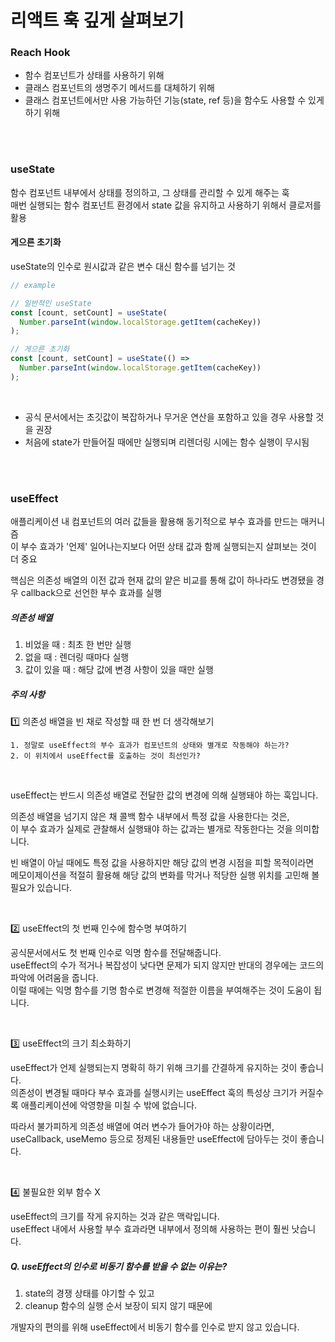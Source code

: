 # 리액트 훅 깊게 살펴보기

### Reach Hook

- 함수 컴포넌트가 상태를 사용하기 위해
- 클래스 컴포넌트의 생명주기 메서드를 대체하기 위해
- 클래스 컴포넌트에서만 사용 가능하던 기능(state, ref 등)을 함수도 사용할 수 있게 하기 위해

<br />
<br />

### useState

함수 컴포넌트 내부에서 상태를 정의하고, 그 상태를 관리할 수 있게 해주는 훅 <br />
매번 실행되는 함수 컴포넌트 환경에서 state 값을 유지하고 사용하기 위해서 클로저를 활용 <br />

#### 게으른 초기화

useState의 인수로 원시값과 같은 변수 대신 함수를 넘기는 것

```js
// example

// 일반적인 useState
const [count, setCount] = useState(
  Number.parseInt(window.localStorage.getItem(cacheKey))
);

// 게으른 초기화
const [count, setCount] = useState(() =>
  Number.parseInt(window.localStorage.getItem(cacheKey))
);
```

<br />

- 공식 문서에서는 초깃값이 복잡하거나 무거운 연산을 포함하고 있을 경우 사용할 것을 권장
- 처음에 state가 만들어질 때에만 실행되며 리렌더링 시에는 함수 실행이 무시됨

<br />
<br />

### useEffect

애플리케이션 내 컴포넌트의 여러 값들을 활용해 동기적으로 부수 효과를 만드는 매커니즘 <br />
이 부수 효과가 '언제' 일어나는지보다 어떤 상태 값과 함께 실행되는지 살펴보는 것이 더 중요

핵심은 의존성 배열의 이전 값과 현재 값의 얕은 비교를 통해 값이 하나라도 변경됐을 경우 callback으로 선언한 부수 효과를 실행

##### 의존성 배열

1. 비었을 때 : 최초 한 번만 실행
2. 없을 때 : 렌더링 때마다 실행
3. 값이 있을 때 : 해당 값에 변경 사항이 있을 때만 실행

##### 주의 사항

1️⃣ 의존성 배열을 빈 채로 작성할 때 한 번 더 생각해보기

    1. 정말로 useEffect의 부수 효과가 컴포넌트의 상태와 별개로 작동해야 하는가?
    2. 이 위치에서 useEffect를 호출하는 것이 최선인가?

<br />

useEffect는 반드시 의존성 배열로 전달한 값의 변경에 의해 실행돼야 하는 훅입니다.

의존성 배열을 넘기지 않은 채 콜백 함수 내부에서 특정 값을 사용한다는 것은, <br />
이 부수 효과가 실제로 관찰해서 실행돼야 하는 값과는 별개로 작동한다는 것을 의미합니다.

빈 배열이 아닐 때에도 특정 값을 사용하지만 해당 값의 변경 시점을 피할 목적이라면 <br />
메모이제이션을 적절히 활용해 해당 값의 변화를 막거나 적당한 실행 위치를 고민해 볼 필요가 있습니다.

<br />

2️⃣ useEffect의 첫 번째 인수에 함수명 부여하기

공식문서에서도 첫 번째 인수로 익명 함수를 전달해줍니다. <br />
useEffect의 수가 적거나 복잡성이 낮다면 문제가 되지 않지만 반대의 경우에는 코드의 파악에 어려움을 줍니다. <br />
이럴 때에는 익명 함수를 기명 함수로 변경해 적절한 이름을 부여해주는 것이 도움이 됩니다.

<br />

3️⃣ useEffect의 크기 최소화하기

useEffect가 언제 실행되는지 명확히 하기 위해 크기를 간결하게 유지하는 것이 좋습니다. <br />
의존성이 변경될 때마다 부수 효과를 실행시키는 useEffect 훅의 특성상 크기가 커질수록 애플리케이션에 악영향을 미칠 수 밖에 없습니다.

따라서 불가피하게 의존성 배열에 여러 변수가 들어가야 하는 상황이라면, <br />
useCallback, useMemo 등으로 정제된 내용들만 useEffect에 담아두는 것이 좋습니다.

<br />

4️⃣ 불필요한 외부 함수 X

useEffect의 크기를 작게 유지하는 것과 같은 맥락입니다. <br />
useEffect 내에서 사용할 부수 효과라면 내부에서 정의해 사용하는 편이 훨씬 낫습니다.

##### Q. useEffect의 인수로 비동기 함수를 받을 수 없는 이유는?

1. state의 경쟁 상태를 야기할 수 있고
2. cleanup 함수의 실행 순서 보장이 되지 않기 때문에

개발자의 편의를 위해 useEffect에서 비동기 함수를 인수로 받지 않고 있습니다.

<br />
<br />
